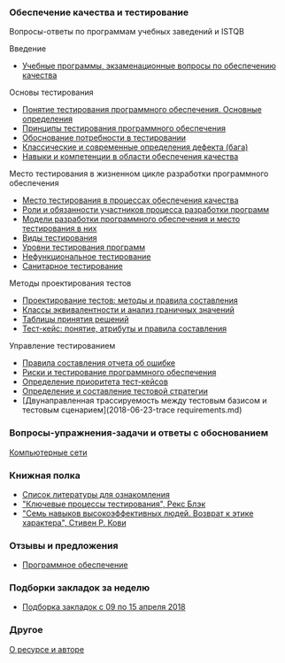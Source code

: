 <meta name="google-site-verification" content="wZ7jFu3GEXok3xG01-8W7Y7kqwt2_2gW21x1BYnjqko" />

### Обеспечение качества и тестирование

Вопросы-ответы по программам учебных заведений и ISTQB

Введение

* [Учебные программы, экзаменационные вопросы по обеспечению качества](2016-08-14-educational-programs-exam-questions-and-literature.md)

Основы тестирования

* [Понятие тестирования программного обеспечения. Основные определения](2017-05-07-software-testing-list-of-definitions.md)
* [Принципы тестирования программного обеспечения](/2017-07-30-principles-of-software-testing.md)
* [Обоснование потребности в тестировании](2017-05-25-need-for-testing.md)
* [Классические и современные определения дефекта \(бага\)](2017-07-09-definition-of-the-defect-software.md)
* [Навыки и компетенции в области обеспечения качества](2018-02-15-skills-and-competences-in-the-field-of-quality-assurance.md)

Место тестирования в жизненном цикле разработки программного обеспечения

* [Место тестирования в процессах обеспечения качества](2017-05-28-place-of-testing.md)
* [Роли и обязанности участников процесса разработки программ](2017-12-03-roles-and-responsibilities-of-software-development-participants.md)
* [Модели разработки программного обеспечения и место тестирования в них](2017-08-21-models-of-software-development.md)
* [Виды тестирования](2017-05-08-types-of-software-testing.md)
* [Уровни тестирования программ](2017-08-27-levels-of-testing.md)
* [Нефункциональное тестирование](2018-02-13-non-functional-types-of-software-testing.md)
* [Санитарное тестирование](2017-08-31-sanity-test.md)

Методы проектирования тестов

* [Проектирование тестов: методы и правила составления](2018-05-09-test-design.md)
* [Классы эквивалентности и анализ граничных значений](2016-09-04-equivalence-classes-and-boundary-value-analysis.md)
* [Таблицы принятия решений](2018-05-06-decision-tables.md)
* [Тест-кейс: понятие, атрибуты и правила составления](2017-10-09-test-case.md)

Управление тестированием

* [Правила составления отчета об ошибке](2017-02-12-bug-report.md)
* [Риски и тестирование программного обеспечения](2018-02-25-risks-and-software-testing.md)
* [Определение приоритета тест-кейсов](2018-04-23-priorities-of-test-cases.md)
* [Определение и составление тестовой стратегии](2018-02-16-defining-and-drafting-a-test-strategy.md)
* [Двунаправленная трассируемость между тестовым базисом и тестовым сценарием](2018-06-23-trace requirements.md)

### Вопросы-упражнения-задачи и ответы с обоснованием

[Компьютерные сети](2018-06-30-computer-networks.md)

### Книжная полка

* [Список литературы для ознакомления](2018-05-20-list-of-books-to-read.md)
* ["Ключевые процессы тестирования", Рекс Блэк](2018-05-20-critical-testing-processes.md)
* ["Семь навыков высокоэффективных людей. Возврат к этике характера", Стивен Р. Кови](2018-06-12-restoring-the-character-ethic.md)

### Отзывы и предложения

* [Программное обеспечение](2018-06-03-reviews-and-suggestions-for-software)

### Подборки закладок за неделю

* [Подборка закладок с 09 по 15 апреля 2018](2018-04-15-pinboard-in-fifteenth.md)

### Другое

[О ресурсе и авторе](2018-07-01-about.md)